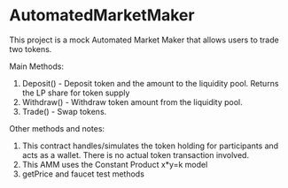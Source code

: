 # AutomatedMarketMaker

This project is a mock Automated Market Maker that allows users to trade two tokens. 

Main Methods:
1. Deposit() - Deposit token and the amount to the liquidity pool.  Returns the LP share for token supply
2. Withdraw() - Withdraw token amount from the liquidity pool. 
3. Trade() - Swap tokens.  

Other methods and notes:
1. This contract handles/simulates the token holding for participants and acts as a wallet.  There is no actual token transaction involved.
2. This AMM uses the Constant Product x*y=k model
3. getPrice and faucet test methods